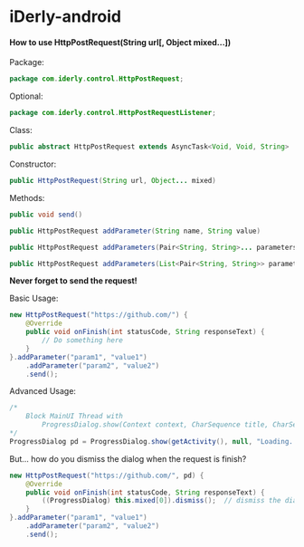 # iDerly-android

#### How to use HttpPostRequest(String url[, Object mixed...])

Package:
```java
package com.iderly.control.HttpPostRequest;
```

Optional:
```java
package com.iderly.control.HttpPostRequestListener;
```

Class:
```java
public abstract HttpPostRequest extends AsyncTask<Void, Void, String>
```

Constructor:
```java
public HttpPostRequest(String url, Object... mixed)
```

Methods:
```java
public void send()

public HttpPostRequest addParameter(String name, String value)

public HttpPostRequest addParameters(Pair<String, String>... parameters)

public HttpPostRequest addParameters(List<Pair<String, String>> parameters)
```
**Never forget to send the request!**

Basic Usage:
```java
new HttpPostRequest("https://github.com/") {
    @Override
    public void onFinish(int statusCode, String responseText) {
        // Do something here
    }
}.addParameter("param1", "value1")
    .addParameter("param2", "value2")
    .send();
```

Advanced Usage:
```java
/*
    Block MainUI Thread with
        ProgressDialog.show(Context context, CharSequence title, CharSequence message, bool indeterminate)
*/
ProgressDialog pd = ProgressDialog.show(getActivity(), null, "Loading...", true);
```

But... how do you dismiss the dialog when the request is finish?

```java
new HttpPostRequest("https://github.com/", pd) {
    @Override
    public void onFinish(int statusCode, String responseText) {
        ((ProgressDialog) this.mixed[0]).dismiss();  // dismiss the dialog, releasing the block in MainUI Thread
    }
}.addParameter("param1", "value1")
    .addParameter("param2", "value2")
    .send();
```
